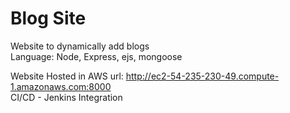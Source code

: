 # Blog Site
Website to dynamically add blogs<br>
Language: Node, Express, ejs, mongoose

Website Hosted in AWS
url: http://ec2-54-235-230-49.compute-1.amazonaws.com:8000 <br>
CI/CD - Jenkins Integration 
